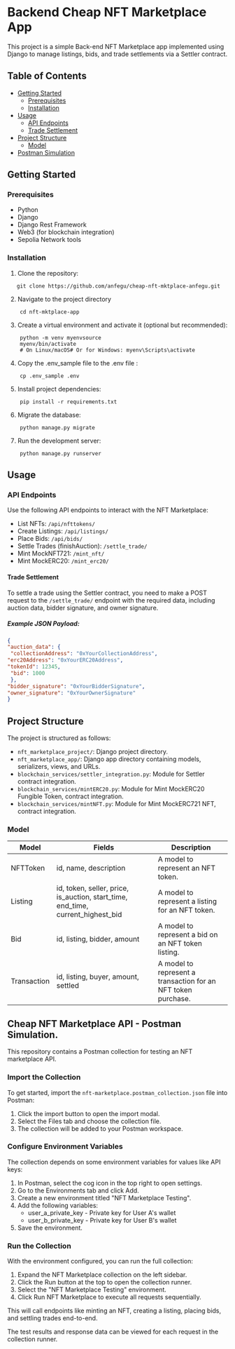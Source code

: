 # Backend Cheap NFT Marketplace App

This project is a simple Back-end NFT Marketplace app implemented using Django to manage listings, bids, and trade settlements via a Settler contract.

## Table of Contents
- [Getting Started](#getting-started)
  - [Prerequisites](#prerequisites)
  - [Installation](#installation)
- [Usage](#usage)
  - [API Endpoints](#api-endpoints)
  - [Trade Settlement](#trade-settlement)
- [Project Structure](#project-structure)
  - [Model](#model)
- [Postman Simulation](#postman-simulation)

## Getting Started

### Prerequisites
- Python
- Django
- Django Rest Framework
- Web3 (for blockchain integration)
- Sepolia Network tools

### Installation

1. Clone the repository:
```shell
   git clone https://github.com/anfegu/cheap-nft-mktplace-anfegu.git
```
2. Navigate to the project directory
```shell
	cd nft-mktplace-app
```
3. Create a virtual environment and activate it (optional but recommended):
```shell
	python -m venv myenvsource
 	myenv/bin/activate  
	# On Linux/macOS# Or for Windows: myenv\Scripts\activate
```
4. Copy the .env_sample file to the .env file	:
```shell
	cp .env_sample .env
```
5. Install project dependencies:
```shell
	pip install -r requirements.txt
```
6. Migrate the database:
```shell
	python manage.py migrate
```
7. Run the development server:
```shell
	python manage.py runserver
```
## Usage

### API Endpoints
Use the following API endpoints to interact with the NFT Marketplace:

- List NFTs: `/api/nfttokens/`
- Create Listings: `/api/listings/`
- Place Bids: `/api/bids/`
- Settle Trades (finishAuction): `/settle_trade/`
- Mint MockNFT721: `/mint_nft/`
- Mint MockERC20: `/mint_erc20/`

#### Trade Settlement

To settle a trade using the Settler contract, you need to make a POST request to the `/settle_trade/` endpoint with the required data, including auction data, bidder signature, and owner signature.

##### Example JSON Payload:

```json
{
"auction_data": {
 "collectionAddress": "0xYourCollectionAddress",
"erc20Address": "0xYourERC20Address",
"tokenId": 12345,
 "bid": 1000
 },
"bidder_signature": "0xYourBidderSignature",
"owner_signature": "0xYourOwnerSignature"
}
```

## Project Structure

The project is structured as follows:

- `nft_marketplace_project/`: Django project directory.
- `nft_marketplace_app/`: Django app directory containing models, serializers, views, and URLs.
- `blockchain_services/settler_integration.py`: Module for Settler contract integration.
- `blockchain_services/mintERC20.py`: Module for Mint MockERC20 Fungible Token, contract integration.
- `blockchain_services/mintNFT.py`: Module for Mint MockERC721 NFT, contract integration.

### Model

| Model | Fields | Description |
|---|---|---|
| NFTToken | id, name, description | A model to represent an NFT token. |
| Listing | id, token, seller, price, is_auction, start_time, end_time, current_highest_bid | A model to represent a listing for an NFT token. |
| Bid | id, listing, bidder, amount | A model to represent a bid on an NFT token listing. |
| Transaction | id, listing, buyer, amount, settled | A model to represent a transaction for an NFT token purchase. |


## Cheap NFT Marketplace API - Postman Simulation.

This repository contains a Postman collection for testing an NFT marketplace API.

### Import the Collection

To get started, import the `nft-marketplace.postman_collection.json` file into Postman:

1. Click the import button to open the import modal.
2. Select the Files tab and choose the collection file.
3. The collection will be added to your Postman workspace.

### Configure Environment Variables

The collection depends on some environment variables for values like API keys:

1. In Postman, select the cog icon in the top right to open settings.
2. Go to the Environments tab and click Add.
3. Create a new environment titled "NFT Marketplace Testing".
4. Add the following variables:
    * user_a_private_key - Private key for User A's wallet
    * user_b_private_key - Private key for User B's wallet
5. Save the environment.

### Run the Collection

With the environment configured, you can run the full collection:

1. Expand the NFT Marketplace collection on the left sidebar.
2. Click the Run button at the top to open the collection runner.
3. Select the "NFT Marketplace Testing" environment.
4. Click Run NFT Marketplace to execute all requests sequentially.

This will call endpoints like minting an NFT, creating a listing, placing bids, and settling trades end-to-end.

The test results and response data can be viewed for each request in the collection runner.

